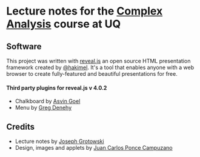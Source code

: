 # Lecture notes for the [Complex Analysis](https://my.uq.edu.au/programs-courses/course.html?course_code=MATH3401) course at UQ

## Software

This project was written with [reveal.js](https://revealjs.com/) an open source HTML presentation framework created by [@hakimel](https://github.com/hakimel/). It's a tool that enables anyone with a web browser to create fully-featured and beautiful presentations for free.

#### Third party plugins for reveal.js v 4.0.2

* Chalkboard by [Asvin Goel](https://github.com/rajgoel/reveal.js-plugins)
* Menu by [Greg Denehy](https://github.com/denehyg/reveal.js-menu)

## Credits

* Lecture notes by [Joseph Grotowski](https://smp.uq.edu.au/profile/117/joseph-grotowski)
* Design, images and applets by [Juan Carlos Ponce Campuzano](https://jcponce.com)